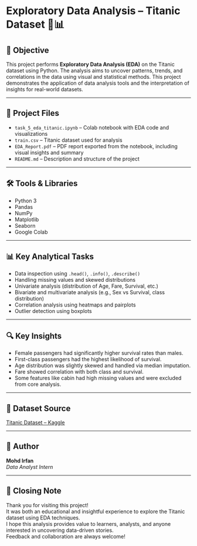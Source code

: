 # Exploratory Data Analysis – Titanic Dataset 🚢📊

## 📌 Objective

This project performs **Exploratory Data Analysis (EDA)** on the Titanic dataset using Python. The analysis aims to uncover patterns, trends, and correlations in the data using visual and statistical methods. This project demonstrates the application of data analysis tools and the interpretation of insights for real-world datasets.

---

## 📁 Project Files

- `task_5_eda_titanic.ipynb` – Colab notebook with EDA code and visualizations
- `train.csv` – Titanic dataset used for analysis
- `EDA_Report.pdf` – PDF report exported from the notebook, including visual insights and summary
- `README.md` – Description and structure of the project

---

## 🛠 Tools & Libraries

- Python 3
- Pandas
- NumPy
- Matplotlib
- Seaborn
- Google Colab

---

## 📊 Key Analytical Tasks

- Data inspection using `.head()`, `.info()`, `.describe()`
- Handling missing values and skewed distributions
- Univariate analysis (distribution of Age, Fare, Survival, etc.)
- Bivariate and multivariate analysis (e.g., Sex vs Survival, class distribution)
- Correlation analysis using heatmaps and pairplots
- Outlier detection using boxplots

---

## 🔍 Key Insights

- Female passengers had significantly higher survival rates than males.
- First-class passengers had the highest likelihood of survival.
- Age distribution was slightly skewed and handled via median imputation.
- Fare showed correlation with both class and survival.
- Some features like cabin had high missing values and were excluded from core analysis.

---
## 📎 Dataset Source

[Titanic Dataset – Kaggle](https://www.kaggle.com/c/titanic/data?select=train.csv)

---

## 👤 Author

**Mohd Irfan**  
_Data Analyst Intern_

---

## 🌟 Closing Note

Thank you for visiting this project!  
It was both an educational and insightful experience to explore the Titanic dataset using EDA techniques.  
I hope this analysis provides value to learners, analysts, and anyone interested in uncovering data-driven stories.  
Feedback and collaboration are always welcome!

